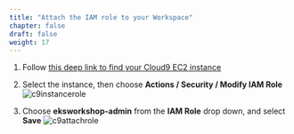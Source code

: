 ```yaml
---
title: "Attach the IAM role to your Workspace"
chapter: false
draft: false
weight: 17
---
```


1. Follow [this deep link to find your Cloud9 EC2 instance](https://console.aws.amazon.com/ec2/v2/home?#Instances:tag:Name=aws-cloud9-eks-terraform;sort=desc:launchTime;instanceState=running)
1. Select the instance, then choose **Actions / Security / Modify IAM Role**
![c9instancerole](/images/andyt/ModifyIAMRole.jpg)

1. Choose **eksworkshop-admin** from the **IAM Role** drop down, and select **Save**
![c9attachrole](/images/andyt/SaveIAMRole.jpg)
